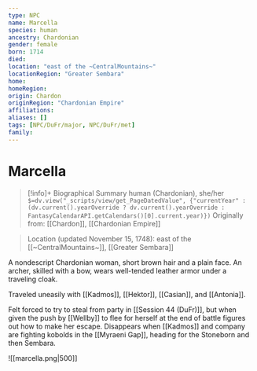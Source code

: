 ```yaml
---
type: NPC
name: Marcella
species: human
ancestry: Chardonian
gender: female
born: 1714
died: 
location: "east of the ~CentralMountains~"
locationRegion: "Greater Sembara"
home: 
homeRegion:
origin: Chardon
originRegion: "Chardonian Empire"
affiliations: 
aliases: []
tags: [NPC/DuFr/major, NPC/DuFr/met]
family:
---
```

# Marcella
>[!info]+ Biographical Summary
>human (Chardonian), she/her
>`$=dv.view("_scripts/view/get_PageDatedValue", {"currentYear" : (dv.current().yearOverride ? dv.current().yearOverride : FantasyCalendarAPI.getCalendars()[0].current.year)})`
>Originally from: [[Chardon]], [[Chardonian Empire]]

>Location (updated November 15, 1748): east of the [[~CentralMountains~]], [[Greater Sembara]]

A nondescript Chardonian woman, short brown hair and a plain face. An archer, skilled with a bow, wears well-tended leather armor under a traveling cloak. 

Traveled uneasily with [[Kadmos]], [[Hektor]], [[Casian]], and [[Antonia]]. 

Felt forced to try to steal from party in [[Session 44 (DuFr)]], but when given the push by [[Wellby]] to flee for herself at the end of battle figures out how to make her escape. Disappears when [[Kadmos]] and company are fighting kobolds in the [[Myraeni Gap]], heading for the Stoneborn and then Sembara. 

![[marcella.png|500]]